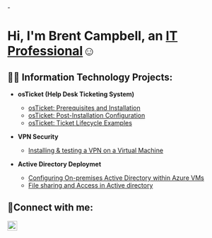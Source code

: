 -<h1>Hi, I'm Brent Campbell, an <a href="https://www.linkedin.com/in/brentcamp">IT Professional</a>☺</h1>

<h2>👨‍💻 Information Technology Projects:</h2>

- <b>osTicket (Help Desk Ticketing System)</b>
  - [osTicket: Prerequisites and Installation](https://github.com/BrentCampebll/osticket-prereqs)
  - [osTicket: Post-Installation Configuration](https://github.com/BrentCampebll/post-install-config)
  - [osTicket: Ticket Lifecycle Examples](https://github.com/BrentCampebll/ticket-lifecycle)

- <b>VPN Security</b>
  - [Installing & testing a VPN on a Virtual Machine](https://github.com/BrentCampebll/VPN-Security)
  
- <b>Active Directory Deploymet</b>
  - [Configuring On-premises Active Directory within Azure VMs](https://github.com/BrentCampebll/AD-Setup)
  - [File sharing and Access in Active directory](https://github.com/BrentCampebll/File-share)

<h2>🤳Connect with me:</h2>

[<img align="left" alt="Brent | LinkedIn" width="22px" src="https://cdn.jsdelivr.net/npm/simple-icons@v3/icons/linkedin.svg" />][linkedin]


[linkedin]: https://www.linkedin.com/in/brentcamp
